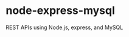 # node-express-mysql
REST APIs using Node.js, express, and MySQL

<!-- 
  Todo: Write readme.md
 -->
